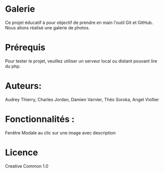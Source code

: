 # Galerie
Ce projet éducatif à pour objectif de prendre en main l'outil Git et GitHub. Nous allons réalisé une galerie de photos.

# Prérequis
Pour tester le projet, veuillez utiliser un serveur local ou distant pouvant lire du php.

# Auteurs:
Audrey Thierry, Charles Jordan, Damien Varnier, Théo Soroka, Angel Viollier

# Fonctionnalités : 
Fenêtre Modale au clic sur une image avec description

# Licence
Creative Common 1.0
